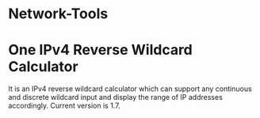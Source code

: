 # Network-Tools
# One IPv4 Reverse Wildcard Calculator
It is an IPv4 reverse wildcard calculator which can support any continuous and discrete wildcard input and display the range of IP addresses accordingly. Current version is 1.7. 
